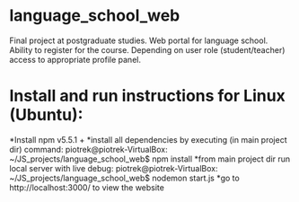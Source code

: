 # language_school_web
Final project at postgraduate studies.
Web portal for language school. Ability to register for the course.
Depending on user role (student/teacher) access to appropriate profile panel.

# Install and run instructions for Linux (Ubuntu):
*Install npm v5.5.1 +
*install all dependencies by executing (in main project dir) command: 
piotrek@piotrek-VirtualBox: ~/JS_projects/language_school_web$ npm install
*from main project dir run local server with live debug: 
piotrek@piotrek-VirtualBox: ~/JS_projects/language_school_web$ nodemon start.js
*go to http://localhost:3000/ to view the website
